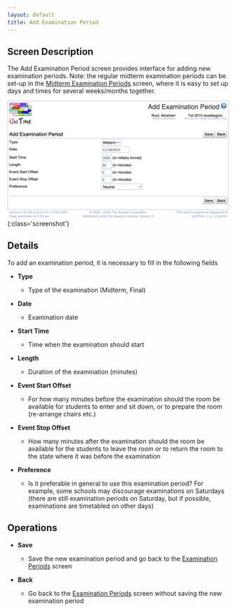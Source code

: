 ```yaml
---
layout: default
title: Add Examination Period
---
```



## Screen Description

The Add Examination Period screen provides interface for adding new examination periods. Note: the regular midterm examination periods can be set-up in the [Midterm Examination Periods](setup-examination-periods) screen, where it is easy to set up days and times for several weeks/months together.

![Add Examination Period](images/add-examination-period.png){:class='screenshot'}

## Details

To add an examination period, it is necessary to fill in the following fields

* **Type**
	* Type of the examination (Midterm, Final)

* **Date**
	* Examination date

* **Start Time**
	* Time when the examination should start

* **Length**
	* Duration of the examination (minutes)

* **Event Start Offset**
	* For how many minutes before the examination should the room be available for students to enter and sit down, or to prepare the room (re-arrange chairs etc.)

* **Event Stop Offset**
	* How many minutes after the examination should the room be available for the students to leave the room or to return the room to the state where it was before the examination

* **Preference**
	* Is it preferable in general to use this examination period? For example, some schools may discourage examinations on Saturdays (there are still examination periods on Saturday, but if possible, examinations are timetabled on other days)

## Operations

* **Save**
	* Save the new examination period and go back to the [Examination Periods](examination-periods) screen

* **Back**
	* Go back to the [Examination Periods](examination-periods) screen without saving the new examination period



